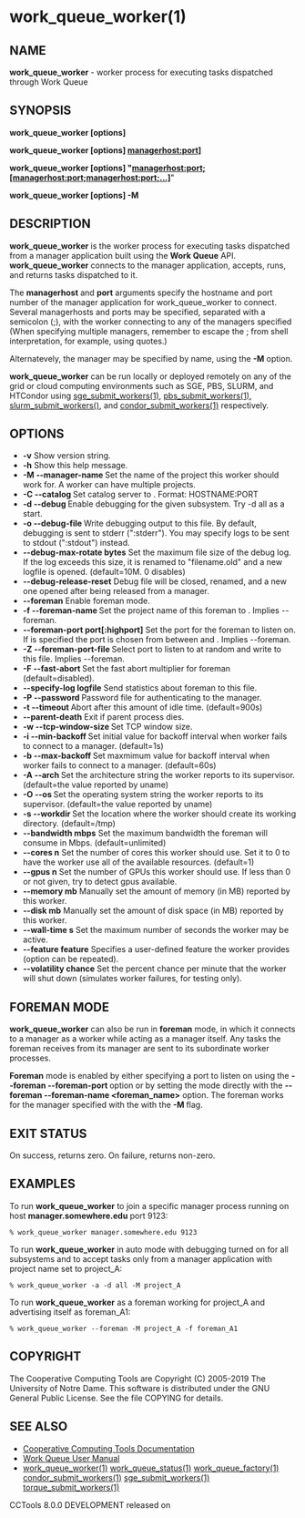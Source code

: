 






















# work_queue_worker(1)

## NAME
**work_queue_worker** - worker process for executing tasks
dispatched through Work Queue

## SYNOPSIS
****work_queue_worker [options] <managerhost> <port>****

****work_queue_worker [options] <managerhost:port]>****

****work_queue_worker [options] "<managerhost:port;[managerhost:port;managerhost:port;...]>****"

****work_queue_worker [options] -M <projectname>****

## DESCRIPTION

**work_queue_worker** is the worker process for executing tasks dispatched
from a manager application built using the **Work Queue** API. **work_queue_worker**
connects to the manager application, accepts, runs, and returns tasks dispatched to it.



The **managerhost** and **port** arguments specify the hostname and port
number of the manager application for work_queue_worker to connect. Several
managerhosts and ports may be specified, separated with a semicolon (;), with the
worker connecting to any of the managers specified (When specifying multiple
managers, remember to escape the ; from shell interpretation, for example, using
quotes.)

Alternatevely, the manager may be specified by name, using the **-M** option.



**work_queue_worker** can be run locally or deployed remotely on any of the
grid or cloud computing environments such as SGE, PBS, SLURM, and HTCondor using
[sge_submit_workers(1)](sge_submit_workers.md), [pbs_submit_workers(1)](pbs_submit_workers.md), [slurm_submit_workers()](slurm_submit_workers.md), and [condor_submit_workers(1)](condor_submit_workers.md) respectively.

## OPTIONS

- **-v** Show version string.
- **-h** Show this help message.
- **-M --manager-name <name>** Set the name of the project this worker should work for.  A worker can have multiple projects.
- **-C --catalog <catalog>** Set catalog server to <catalog>. Format: HOSTNAME:PORT
- **-d --debug <flag>** Enable debugging for the given subsystem. Try -d all as a start.
- **-o --debug-file <file>** Write debugging output to this file. By default, debugging is sent to stderr (":stderr"). You may specify logs to be sent to stdout (":stdout") instead.
- **--debug-max-rotate bytes** Set the maximum file size of the debug log.  If the log exceeds this size, it is renamed to "filename.old" and a new logfile is opened.  (default=10M. 0 disables)
- **--debug-release-reset** Debug file will be closed, renamed, and a new one opened after being released from a manager.
- **--foreman** Enable foreman mode.
- **-f --foreman-name <name>** Set the project name of this foreman to <project>. Implies --foreman.
- **--foreman-port port[:highport]**  Set the port for the foreman to listen on.  If <highport> is specified the port is chosen from between <port> and <highport>. Implies --foreman.
- **-Z --foreman-port-file <file>** Select port to listen to at random and write to this file.  Implies --foreman.
- **-F --fast-abort <mult>** Set the fast abort multiplier for foreman (default=disabled).
- **--specify-log logfile** Send statistics about foreman to this file.
- **-P --password <pwfile>** Password file for authenticating to the manager.
- **-t --timeout <time>** Abort after this amount of idle time. (default=900s)
- **--parent-death** Exit if parent process dies.
- **-w --tcp-window-size <size>** Set TCP window size.
- **-i --min-backoff <time>** Set initial value for backoff interval when worker fails to connect to a manager. (default=1s)
- **-b --max-backoff <time>** Set maxmimum value for backoff interval when worker fails to connect to a manager. (default=60s)
- **-A --arch <arch>** Set the architecture string the worker reports to its supervisor. (default=the value reported by uname)
- **-O --os <os>** Set the operating system string the worker reports to its supervisor. (default=the value reported by uname)
- **-s --workdir <path>** Set the location where the worker should create its working directory. (default=/tmp)
- **--bandwidth mbps** Set the maximum bandwidth the foreman will consume in Mbps. (default=unlimited)
- **--cores n** Set the number of cores this worker should use.  Set it to 0 to have the worker use all of the available resources. (default=1)
- **--gpus n** Set the number of GPUs this worker should use. If less than 0 or not given, try to detect gpus available.
- **--memory mb** Manually set the amount of memory (in MB) reported by this worker.
- **--disk mb** Manually set the amount of disk space (in MB) reported by this worker.
- **--wall-time s** Set the maximum number of seconds the worker may be active.
- **--feature feature** Specifies a user-defined feature the worker provides (option can be repeated).
- **--volatility chance** Set the percent chance per minute that the worker will shut down (simulates worker failures, for testing only).


## FOREMAN MODE

**work_queue_worker** can also be run in **foreman** mode, in which it connects to a
manager as a worker while acting as a manager itself.  Any tasks the foreman receives from
its manager are sent to its subordinate worker processes.



**Foreman** mode is enabled by either specifying a port to listen on using the **--foreman --foreman-port <port>** option or by
setting the mode directly with the **--foreman --foreman-name <foreman_name>**
option.  The foreman works for the manager specified with the with the **-M <project name>** flag.

## EXIT STATUS
On success, returns zero.  On failure, returns non-zero.

## EXAMPLES

To run **work_queue_worker** to join a specific manager process running on host **manager.somewhere.edu** port 9123:
```
% work_queue_worker manager.somewhere.edu 9123
```

To run **work_queue_worker** in auto mode with debugging turned on for all subsystems and
to accept tasks only from a manager application with project name set to project_A:
```
% work_queue_worker -a -d all -M project_A
```

To run **work_queue_worker** as a foreman working for project_A and advertising itself as foreman_A1:
```
% work_queue_worker --foreman -M project_A -f foreman_A1
```

## COPYRIGHT

The Cooperative Computing Tools are Copyright (C) 2005-2019 The University of Notre Dame.  This software is distributed under the GNU General Public License.  See the file COPYING for details.

## SEE ALSO


- [Cooperative Computing Tools Documentation]("../index.html")
- [Work Queue User Manual]("../workqueue.html")
- [work_queue_worker(1)](work_queue_worker.md) [work_queue_status(1)](work_queue_status.md) [work_queue_factory(1)](work_queue_factory.md) [condor_submit_workers(1)](condor_submit_workers.md) [sge_submit_workers(1)](sge_submit_workers.md) [torque_submit_workers(1)](torque_submit_workers.md) 


CCTools 8.0.0 DEVELOPMENT released on 
